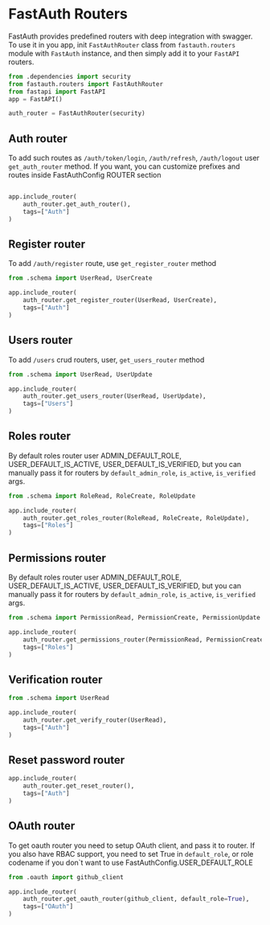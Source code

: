 # FastAuth Routers

FastAuth provides predefined routers with deep integration with swagger. To use it in you app, init `FastAuthRouter` class
from `fastauth.routers` module with `FastAuth` instance, and then simply add it to your `FastAPI` routers.

```python
from .dependencies import security
from fastauth.routers import FastAuthRouter
from fastapi import FastAPI
app = FastAPI()

auth_router = FastAuthRouter(security)
```

## Auth router
To add such routes as `/auth/token/login`, `/auth/refresh`, `/auth/logout` user `get_auth_router` method. If you want, you
can customize prefixes and routes inside FastAuthConfig ROUTER section
```python

app.include_router(
    auth_router.get_auth_router(),
    tags=["Auth"]
)

```
## Register router
To add `/auth/register` route, use `get_register_router` method

```python
from .schema import UserRead, UserCreate

app.include_router(
    auth_router.get_register_router(UserRead, UserCreate),
    tags=["Auth"]
)
```

## Users router
To add `/users` crud routers, user, `get_users_router` method

```python
from .schema import UserRead, UserUpdate

app.include_router(
    auth_router.get_users_router(UserRead, UserUpdate),
    tags=["Users"]
)
```

## Roles router
By default roles router user ADMIN_DEFAULT_ROLE, USER_DEFAULT_IS_ACTIVE, USER_DEFAULT_IS_VERIFIED,
but you can manually pass it for routers by `default_admin_role`, `is_active`, `is_verified` args.

```python
from .schema import RoleRead, RoleCreate, RoleUpdate

app.include_router(
    auth_router.get_roles_router(RoleRead, RoleCreate, RoleUpdate),
    tags=["Roles"]
)
```

## Permissions router
By default roles router user ADMIN_DEFAULT_ROLE, USER_DEFAULT_IS_ACTIVE, USER_DEFAULT_IS_VERIFIED,
but you can manually pass it for routers by `default_admin_role`, `is_active`, `is_verified` args.

```python
from .schema import PermissionRead, PermissionCreate, PermissionUpdate

app.include_router(
    auth_router.get_permissions_router(PermissionRead, PermissionCreate, PermissionUpdate),
    tags=["Roles"]
)
```

## Verification router
```python
from .schema import UserRead

app.include_router(
    auth_router.get_verify_router(UserRead),
    tags=["Auth"]
)
```

## Reset password router
```python
app.include_router(
    auth_router.get_reset_router(),
    tags=["Auth"]
)
```

## OAuth router
To get oauth router you need to setup OAuth client, and pass it to router. If you also have RBAC support, you need to set True
in `default_role`, or role codename if you don`t want to use FastAuthConfig.USER_DEFAULT_ROLE

```python
from .oauth import github_client

app.include_router(
    auth_router.get_oauth_router(github_client, default_role=True),
    tags=["OAuth"]
)
```

